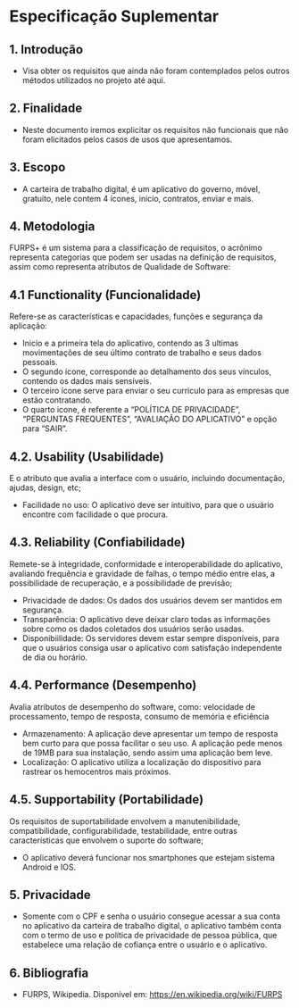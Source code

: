 # Especificação Suplementar

## 1. Introdução

* Visa obter os requisitos que ainda não foram contemplados pelos outros métodos utilizados no projeto até aqui.

## 2. Finalidade

* Neste documento iremos explicitar os requisitos não funcionais que não foram elicitados pelos casos de usos que apresentamos.

## 3. Escopo

* A carteira de trabalho digital, é um aplicativo do governo, móvel, gratuito,  nele contem 4 ícones, inicio, contratos, enviar e mais.

## 4. Metodologia

FURPS+ é um sistema para a classificação de requisitos, o acrônimo representa categorias que podem ser usadas na definição de requisitos, assim como representa atributos de Qualidade de Software:

## 4.1 Functionality (Funcionalidade)

Refere-se as características e capacidades, funções e segurança da aplicação: 

* Inicio e a primeira tela do aplicativo, contendo as 3 ultimas movimentações de seu
último contrato de trabalho e seus dados pessoais.
* O segundo ícone, corresponde ao detalhamento dos seus vínculos, contendo os dados mais
sensíveis.
* O terceiro ícone serve para enviar o seu curriculo para as empresas que estão contratando. 
* O quarto icone, é referente a “POLÍTICA DE PRIVACIDADE”, “PERGUNTAS FREQUENTES”,
“AVALIAÇÃO DO APLICATIVO” e opção para “SAIR”.

## 4.2. Usability (Usabilidade)

E o atributo que avalia a interface com o usuário, incluindo documentação, ajudas, design, etc;

* Facilidade no uso: O aplicativo deve ser intuitivo, para que o usuário encontre com facilidade o que procura.

## 4.3. Reliability (Confiabilidade)

Remete-se à integridade, conformidade e interoperabilidade do aplicativo, avaliando frequência e gravidade de falhas, o tempo médio entre elas, a possibilidade de recuperação, e a possibilidade de previsão;

* Privacidade de dados: Os dados dos usuários devem ser mantidos em segurança.
* Transparência: O aplicativo deve deixar claro todas as informações sobre como os dados coletados dos usuários serão usadas.
* Disponibiilidade: Os servidores devem estar sempre disponíveis, para que o usuários consiga usar o aplicativo com satisfação independente de dia ou horário.

## 4.4. Performance (Desempenho)

Avalia atributos de desempenho do software, como: velocidade de processamento, tempo de resposta, consumo de memória e eficiência

* Armazenamento: A aplicação deve apresentar um tempo de resposta bem curto para que possa facilitar o seu uso. A aplicação pede menos de 19MB para sua instalação, sendo assim uma aplicação bem leve.
* Localização: O aplicativo utiliza a localização do dispositivo para rastrear os hemocentros mais próximos.

## 4.5. Supportability (Portabilidade)

Os requisitos de suportabilidade envolvem a manutenibilidade, compatibilidade, configurabilidade, testabilidade, entre outras características que envolvem o suporte do software;

* O aplicativo deverá funcionar nos smartphones que estejam sistema Android e IOS.

## 5. Privacidade

* Somente com o CPF e senha o usuário consegue acessar a sua conta no aplicativo da carteira de trabalho digital, o aplicativo também conta com o termo de uso e política de privacidade de pessoa pública, que estabelece uma relação de cofiança entre o usuário e o aplicativo. 

## 6. Bibliografia

* FURPS, Wikipedia. Disponível em: https://en.wikipedia.org/wiki/FURPS 

